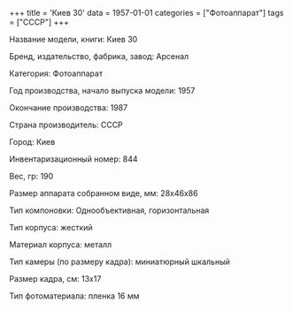+++
title = 'Киев 30'
data = 1957-01-01
categories = ["Фотоаппарат"]
tags = ["СССР"]
+++

Название модели, книги: Киев 30

Бренд, издательство, фабрика, завод: Арсенал

Категория: Фотоаппарат

Год производства, начало выпуска модели: 1957

Окончание производства: 1987

Страна производитель: СССР

Город: Киев

Инвентаризационный номер: 844

Вес, гр: 190

Размер аппарата  собранном виде, мм: 28х46х86

Тип компоновки: Однообъективная, горизонтальная

Тип корпуса: жесткий

Материал корпуса: металл

Тип камеры (по размеру кадра): миниатюрный шкальный

Размер кадра, см: 13х17

Тип фотоматериала: пленка 16 мм

